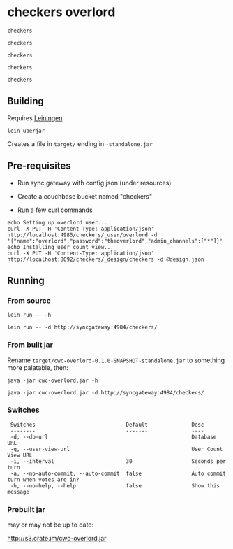 # checkers overlord

    checkers
    
    checkers
    
    checkers
    
    checkers
    
    checkers

## Building

Requires [Leiningen](https://github.com/technomancy/leiningen)

    lein uberjar

Creates a file in `target/` ending in `-standalone.jar`

## Pre-requisites

* Run sync gateway with config.json (under resources)

* Create a couchbase bucket named "checkers"

* Run a few curl commands

```
echo Setting up overlord user...
curl -X PUT -H 'Content-Type: application/json' http://localhost:4985/checkers/_user/overlord -d '{"name":"overlord","password":"theoverlord","admin_channels":["*"]}'
echo Installing user count view...
curl -X PUT -H 'Content-Type: application/json' http://localhost:8092/checkers/_design/checkers -d @design.json
```

## Running

### From source

    lein run -- -h

    lein run -- -d http://syncgateway:4984/checkers/

### From built jar

Rename `target/cwc-overlord-0.1.0-SNAPSHOT-standalone.jar` to
something more palatable, then:

    java -jar cwc-overlord.jar -h

    java -jar cwc-overlord.jar -d http://syncgateway:4984/checkers/

### Switches

```
 Switches                             Default              Desc
 --------                             -------              ----
 -d, --db-url                                              Database URL
 -q, --user-view-url                                       User Count View URL
 -i, --interval                       30                   Seconds per turn
 -a, --no-auto-commit, --auto-commit  false                Auto commit turn when votes are in?
 -h, --no-help, --help                false                Show this message
```

### Prebuilt jar

may or may not be up to date:

<http://s3.crate.im/cwc-overlord.jar>

